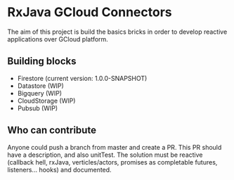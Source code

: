 # RxJava GCloud Connectors

The aim of this project is build the basics bricks in order to develop reactive applications over GCloud platform.

## Building blocks

* Firestore (current version: 1.0.0-SNAPSHOT)
* Datastore (WIP)
* Bigquery (WIP)
* CloudStorage (WIP)
* Pubsub (WIP)


## Who can contribute

Anyone could push a branch from master and create a PR.
This PR should have a description, and also unitTest. The solution must be reactive (callback hell, rxJava, verticles/actors, promises as completable futures, listeners... hooks) and documented.
